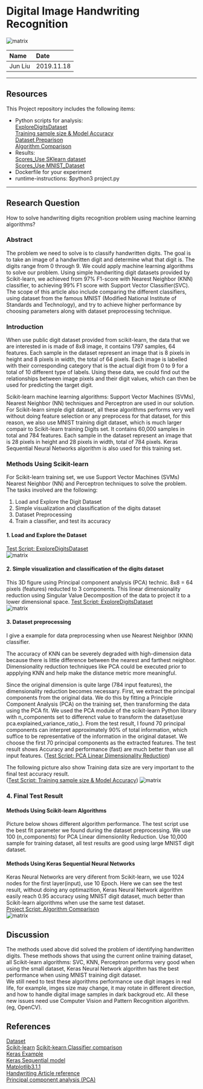 # Digital Image Handwriting Recognition
![matrix](./figures/machinelearning.png)

| Name | Date |
|:-------|:---------------|
|Jun Liu | 2019.11.18|

-----

## Resources
This Project repository includes the following items:

- Python scripts for analysis:  
 [ExploreDigitsDataset](https://github.com/jasonliu2050/project/blob/master/ExploreDigitsDataset.py)  
 [Training sample size & Model Accuracy](https://github.com/jasonliu2050/project/blob/master/TrainingSize_Accuracy.py)  
 [Dataset Preparison](https://github.com/jasonliu2050/project/blob/master/PCA_Linear_dimensionality_reduction.py)  
 [Algorithm Comparison](https://github.com/jasonliu2050/project/blob/master/project.py)  
- Results:  
 [Scores_Use SKlearn dataset](https://github.com/jasonliu2050/project/blob/master/figures/Scores.png)  
 [Scores_Use MNIST_Dataset](https://github.com/jasonliu2050/project/blob/master/figures/FinalScores_MNIST_Dataset.png)
- Dockerfile for your experiment  
- runtime-instructions:
  $python3 project.py
-----

## Research Question

How to solve handwriting digits recognition problem using machine learning algorithms?
 
### Abstract
The problem we need to solve is to classify handwritten digits. The goal is to take an image of a handwritten digit and determine what that digit is. The digits range from 0 through 9. We could apply machine learning algorithms to solve our problem. Using simple handwriting digit datasets provided by Scikit-learn, we achieved from 97% F1-score with Nearest Neighbor (KNN) classifier, to achieving 99% F1 score with Support Vector Classifier(SVC). The scope of this article also include comparing the different classifiers, using dataset from the famous MNIST (Modified National Institute of Standards and Technology), and try to achieve higher performance by choosing parameters along with dataset preprocessing technique.
### Introduction
When use public digit dataset provided from scikit-learn, the data that we are interested in is made of 8x8 image, it contains 1797 samples, 64 features. Each sample in the dataset represent an image that is 8 pixels in height and 8 pixels in width, the total of 64 pixels. Each image is labelled with their corresponding category that is the actual digit from 0 to 9 for a total of 10 different type of labels. Using these data, we could find out the relationships between image pixels and their digit values, which can then be used for predicting the target digit. 

Scikit-learn machine learning algorithms: Support Vector Machines (SVMs), Nearest Neighbor (NN) techniques and Perceptron are used in our solution. For Scikit-learn simple digit dataset, all these algorithms performs very well without doing feature selection or any preprocess for that dataset, for this reason, we also use MNIST training digit dataset, which is much larger compair to Scikit-learn training Digits set. It contains 60,000 samples in total and 784 features. Each sample in the dataset represent an image that is 28 pixels in height and 28 pixels in width, total of 784 pixels. Keras Sequential Neural Networks algorithm is also used for this training set. 

### Methods Using Scikit-learn
For Scikit-learn training set, we use Support Vector Machines (SVMs) Nearest Neighbor (NN) and Perceptron techniques to solve the problem. The tasks involved are the following:

1. Load and Explore the Digit Dataset
2. Simple visualization and classification of the digits dataset
3. Dataset Preprocessing 
4. Train a classifier, and test its accuracy

#### 1. Load and Explore the Dataset
[Test Script: ExploreDigitsDataset](https://github.com/jasonliu2050/project/blob/master/ExploreDigitsDataset.py)  
![matrix](./figures/ExploreDataset.png)


#### 2. Simple visualization and classification of the digits dataset
This 3D figure using Principal component analysis (PCA) technic. 8x8 = 64 pixels (features) reducted to 3 components. This linear dimensionality reduction using Singular Value Decomposition of the data to project it to a lower dimensional space.
[Test Script: ExploreDigitsDataset](https://github.com/jasonliu2050/project/blob/master/ExploreDigitsDataset.py)  
![matrix](./figures/PrincipalComponentAnalysis.png)

#### 3. Dataset preprocessing
I give a example for data preprocessing when use Nearest Neighbor (KNN) classifier.

The accuracy of KNN can be severely degraded with high-dimension data because there is little difference between the nearest and farthest neighbor. Dimensionality reduction techniques like PCA could be executed prior to appplying KNN and help make the distance metric more meaningful.

Since the original dimension is quite large (784 input features), the dimensionality reduction becomes necessary. First, we extract the principal components from the original data. We do this by fitting a Principle Component Analysis (PCA) on the training set, then transforming the data using the PCA fit. We used the PCA module of the scikit-learn Python library with n_components set to differenct value to transform the dataset(use pca.explained_variance_ratio_). From the test result, I found 70 principal components can interpret approximately 90% of total information, which suffice to be representative of the information in the original dataset. We choose the first 70 principal components as the extracted features. The test result shows Accuracy and performance (fast) are much better than use all input features. ([Test Script: PCA Linear Dimensionality Reduction](https://github.com/jasonliu2050/project/blob/master/PCA_Linear_dimensionality_reduction.py))  

The following picture also show Training data size are very important to the final test accuracy result.  
([Test Script: Training sample size & Model Accuracy](https://github.com/jasonliu2050/project/blob/master/TrainingSize_Accuracy.py)) 
![matrix](./figures/PrincipalComponentAnalysis_variance.png)

### 4. Final Test Result
#### Methods Using Scikit-learn Algorithms
Picture below shows different algorithm performance. The test script use the best fit parameter we found during the dataset preprocessing. We use 100 (n_components) for PCA Linear dimensionlity Reduction. Use 10,000 sample for training dataset, all test results are good using large MNIST digit dataset.  
#### Methods Using Keras Sequential Neural Networks
Keras Neural Networks are very diferent from Scikit-learn, we use 1024 nodes for the first layer(input), use 10 Epoch. Here we can see the test result, without doing any optimazition, Keras Neural Network algorithm easily reach 0.95 accuracy using MNIST digit dataset, much better than Scikit-learn algorithms when use the same test dataset.  
[Project Script: Algorithm Comparison](https://github.com/jasonliu2050/project/blob/master/project.py)  
![matrix](./figures/Comparation.png)

## Discussion
The methods used above did solved the problem of identifying handwritten digits. These methods shows that using the current online training dataset, all  Scikit-learn algorithms: SVC, KNN, Perceptron performs very good when using the small dataset, Keras Neural Network algorithm has the best performance when using MNIST training digit dataset.  
We still need to test these algorithms performance use digit images in real life, for example, imges size may change, it may rotate in different direction, and how to handle digital image samples in dark backgroud etc. All these new issues need use Computer Vision and Pattern Recognition algorithm.(eg, OpenCV).   

## References
[Dataset](https://scikit-learn.org/stable/modules/generated/sklearn.datasets.load_digits.html#sklearn.datasets.load_digits)  
[Scikit-learn](https://scikit-learn.org/stable/whats_new.html#version-0-21-3) 
[Scikit-kearn Classifier comparison](https://scikit-learn.org/stable/auto_examples/classification/plot_classifier_comparison.html)  
[Keras Example](https://medium.com/tebs-lab/how-to-classify-mnist-digits-with-different-neural-network-architectures-39c75a0f03e3)  
[Keras Sequential model](https://keras.io/models/sequential/)  
[Matplotlib3.1.1](https://matplotlib.org/3.1.1/users/whats_new.html)  
[Handwriting Article reference](https://medium.com/the-andela-way/applying-machine-learning-to-recognize-handwritten-characters-babcd4b8d705)   
[Principal component analysis (PCA)](https://scikit-learn.org/stable/modules/generated/sklearn.decomposition.PCA.html)
